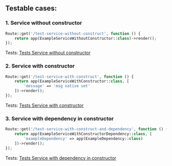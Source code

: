 ## Testable cases:

### 1. Service without constructor
```php
Route::get('/test-service-without-construct', function () {
    return app(ExampleServiceWithoutConstructor::class)->render();
});
```
Tests: [Tests Service without constructor](./tests/Feature/TestServiceWithoutConstructTest.php)


### 2. Service with constructor
```php
Route::get('/test-service-with-construct', function () {
    return app(ExampleServiceWithConstructor::class, [
        'message' => 'msg native set'
    ])->render();
});
````
Tests: [Tests Service with constructor](./tests/Feature/TestServiceWithConstructTest.php)


### 3. Service with dependency in constructor
```php
Route::get('/test-service-with-construct-and-dependency', function () {
    return app(ExampleServiceWithConstructorDependency::class, [
        'exampleDependency' => app(ExampleDependency::class)
    ])->render();
});
```
Tests: [Tests Service with dependency in constructor](./tests/Feature/TestServiceWithConstructDependencyTest.php)
